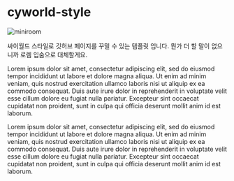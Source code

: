 # cyworld-style

![miniroom](https://i.pinimg.com/736x/a2/8f/d0/a28fd0c302d8fb8b15b27450cad63971--header-twitter-summer-twitter-header.jpg)

싸이월드 스타일로 깃허브 페이지를 꾸밀 수 있는 템플릿 입니다. 뭔가 더 할 말이 없으니까 로렘 입숨으로 대체할게요.

Lorem ipsum dolor sit amet, consectetur adipiscing elit, sed do eiusmod tempor incididunt ut labore et dolore magna aliqua. Ut enim ad minim veniam, quis nostrud exercitation ullamco laboris nisi ut aliquip ex ea commodo consequat. Duis aute irure dolor in reprehenderit in voluptate velit esse cillum dolore eu fugiat nulla pariatur. Excepteur sint occaecat cupidatat non proident, sunt in culpa qui officia deserunt mollit anim id est laborum.

Lorem ipsum dolor sit amet, consectetur adipiscing elit, sed do eiusmod tempor incididunt ut labore et dolore magna aliqua. Ut enim ad minim veniam, quis nostrud exercitation ullamco laboris nisi ut aliquip ex ea commodo consequat. Duis aute irure dolor in reprehenderit in voluptate velit esse cillum dolore eu fugiat nulla pariatur. Excepteur sint occaecat cupidatat non proident, sunt in culpa qui officia deserunt mollit anim id est laborum.